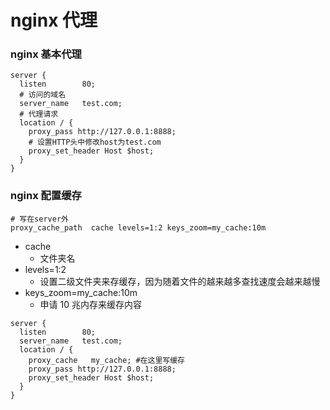 # nginx 代理

### nginx 基本代理

```
server {
  listen        80;
  # 访问的域名
  server_name   test.com;
  # 代理请求
  location / {
    proxy_pass http://127.0.0.1:8888;
    # 设置HTTP头中修改host为test.com
    proxy_set_header Host $host;
  }
}
```

### nginx 配置缓存

```
# 写在server外
proxy_cache_path  cache levels=1:2 keys_zoom=my_cache:10m
```

- cache
  - 文件夹名
- levels=1:2
  - 设置二级文件夹来存缓存，因为随着文件的越来越多查找速度会越来越慢
- keys_zoom=my_cache:10m
  - 申请 10 兆内存来缓存内容

```
server {
  listen        80;
  server_name   test.com;
  location / {
    proxy_cache   my_cache; #在这里写缓存
    proxy_pass http://127.0.0.1:8888;
    proxy_set_header Host $host;
  }
}
```
